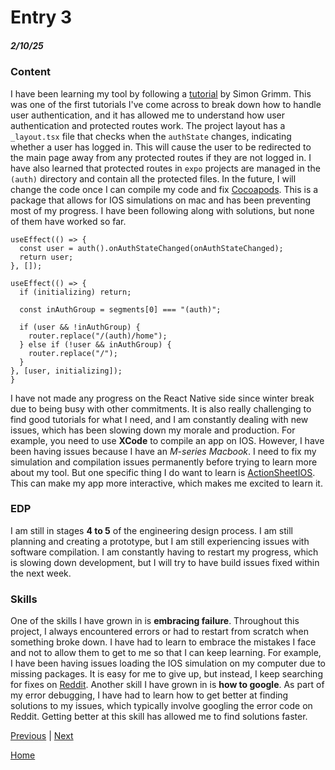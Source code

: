 # Entry 3

##### 2/10/25

### Content

I have been learning my tool by following a [tutorial](https://galaxies.dev/react-native-firebase-authentication-expo-router#creating-a-firebase-project) by Simon Grimm. This was one of the first tutorials I've come across to break down how to handle user authentication, and it has allowed me to understand how user authentication and protected routes work. The project layout has a `_layout.tsx` file that checks when the `authState` changes, indicating whether a user has logged in. This will cause the user to be redirected to the main page away from any protected routes if they are not logged in. I have also learned that protected routes in `expo` projects are managed in the `(auth)` directory and contain all the protected files. In the future, I will change the code once I can compile my code and fix [Cocoapods](https://stackoverflow.com/questions/77862831/installing-cocoapods-on-an-m3-mac-with-sonoma-fails-with-no-error-message). This is a package that allows for IOS simulations on mac and has been preventing most of my progress. I have been following along with solutions, but none of them have worked so far.

```tsx
useEffect(() => {
  const user = auth().onAuthStateChanged(onAuthStateChanged);
  return user;
}, []);

useEffect(() => {
  if (initializing) return;

  const inAuthGroup = segments[0] === "(auth)";

  if (user && !inAuthGroup) {
    router.replace("/(auth)/home");
  } else if (!user && inAuthGroup) {
    router.replace("/");
  }
}, [user, initializing]);
}
```

I have not made any progress on the React Native side since winter break due to being busy with other commitments. It is also really challenging to find good tutorials for what I need, and I am constantly dealing with new issues, which has been slowing down my morale and production. For example, you need to use **XCode** to compile an app on IOS. However, I have been having issues because I have an _M-series Macbook_. I need to fix my simulation and compilation issues permanently before trying to learn more about my tool. But one specific thing I do want to learn is [ActionSheetIOS](https://reactnative.dev/docs/actionsheetios). This can make my app more interactive, which makes me excited to learn it.

### EDP

I am still in stages **4 to 5** of the engineering design process. I am still planning and creating a prototype, but I am still experiencing issues with software compilation. I am constantly having to restart my progress, which is slowing down development, but I will try to have build issues fixed within the next week.

### Skills

One of the skills I have grown in is **embracing failure**. Throughout this project, I always encountered errors or had to restart from scratch when something broke down. I have had to learn to embrace the mistakes I face and not to allow them to get to me so that I can keep learning. For example, I have been having issues loading the IOS simulation on my computer due to missing packages. It is easy for me to give up, but instead, I keep searching for fixes on [Reddit](https://stackoverflow.com/questions/77862831/installing-cocoapods-on-an-m3-mac-with-sonoma-fails-with-no-error-message). Another skill I have grown in is **how to google**. As part of my error debugging, I have had to learn how to get better at finding solutions to my issues, which typically involve googling the error code on Reddit. Getting better at this skill has allowed me to find solutions faster.

[Previous](entry02.md) | [Next](entry04.md)

[Home](../README.md)
